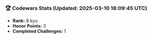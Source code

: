### 🏆 Codewars Stats (Updated: 2025-03-10 18:09:45 UTC)

- **Rank:** 8 kyu
- **Honor Points:** 3
- **Completed Challenges:** 1
